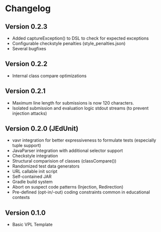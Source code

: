 # Changelog

## Version 0.2.3

- Added captureException() to DSL to check for expected exceptions
- Configurable checkstyle penalties (style_penalties.json)
- Several bugfixes

## Version 0.2.2

- Internal class compare optimizations

## Version 0.2.1

- Maximum line length for submissions is now 120 characters.
- Isolated submission and evaluation logic stdout streams (to prevent injection attacks)

## Version 0.2.0 (JEdUnit)

- vavr integration for better expressiveness to formulate tests (especially tuple support)
- JavaParser integration with additional selector support
- Checkstyle integration
- Structural comparision of classes (classCompare())
- Randomized test data generators
- URL callable init script
- Self-contained JAR
- Gradle build system
- Abort on suspect code patterns (Injection, Redirection)
- Pre-defined (opt-in/-out) coding constraints common in educational contexts

## Version 0.1.0

- Basic VPL Template